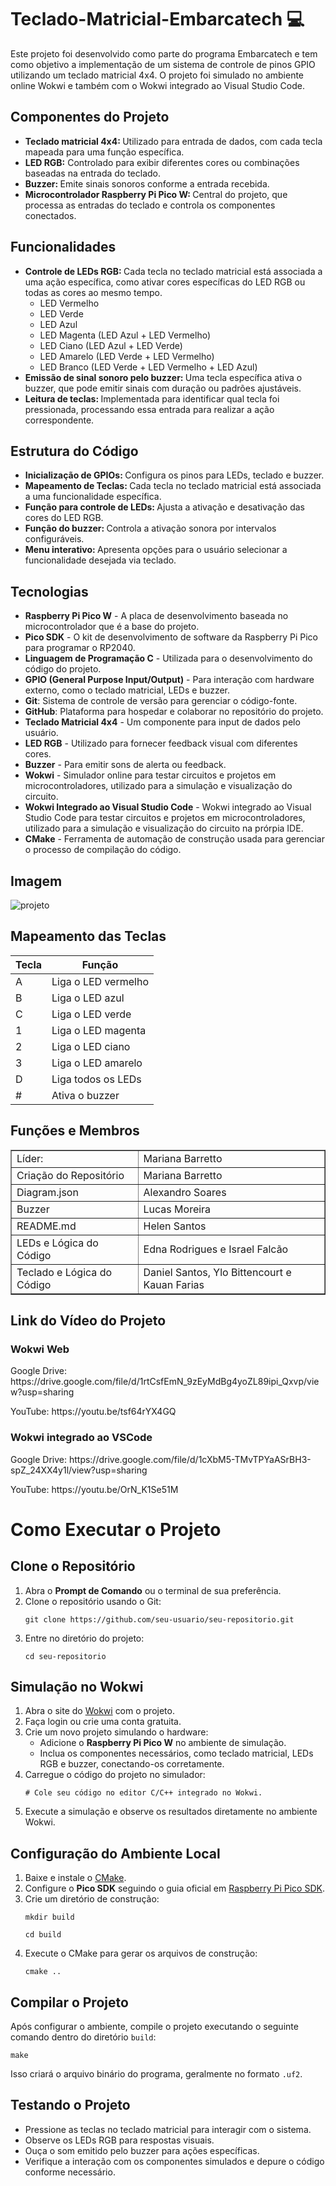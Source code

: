 ﻿<h1>Teclado-Matricial-Embarcatech 💻</h1> 

<p>Este projeto foi desenvolvido como parte do programa Embarcatech e tem como objetivo a implementação de um sistema de controle de pinos GPIO utilizando um teclado matricial 4x4. O projeto foi simulado no ambiente online Wokwi e também com o Wokwi integrado ao Visual Studio Code.</p>

<h2>Componentes do Projeto</h2>

<ul>
  <li><strong>Teclado matricial 4x4: </strong>Utilizado para entrada de dados, com cada tecla mapeada para uma função específica.</li>
  <li><strong>LED RGB:</strong> Controlado para exibir diferentes cores ou combinações baseadas na entrada do teclado.</li>
  <li><strong>Buzzer: </strong>Emite sinais sonoros conforme a entrada recebida.</li>
  <li><strong>Microcontrolador Raspberry Pi Pico W: </strong>Central do projeto, que processa as entradas do teclado e controla os componentes conectados.</li>
</ul> 

<h2>Funcionalidades</h2>

<ul>
	<li><strong>Controle de LEDs RGB:  </strong>Cada tecla no 		teclado matricial está associada a uma ação específica, como 		ativar cores específicas do LED RGB ou todas as cores ao 		mesmo tempo.
	<ul>
      <li>LED Vermelho</li>
      <li>LED Verde</li>
	  <li>LED Azul</li>
	  <li>LED Magenta (LED Azul + LED Vermelho) </li>
	  <li>LED Ciano (LED Azul + LED Verde)</li>
	  <li>LED Amarelo (LED Verde + LED Vermelho)</li>
	  <li>LED Branco (LED Verde + LED Vermelho + LED Azul)</li>
    </ul>
	</li>
	<li><strong>Emissão de sinal sonoro pelo buzzer: </strong>Uma tecla específica ativa o buzzer, que pode emitir sinais com duração ou padrões ajustáveis.
	</li>
	<li><strong>Leitura de teclas: </strong>Implementada para identificar qual tecla foi pressionada, processando essa entrada para realizar a ação correspondente.</li>	
</ul>

<h2>Estrutura do Código</h2>

<ul>
	<li><strong>Inicialização de GPIOs: </strong>Configura os pinos para LEDs, teclado e buzzer.</li>
	<li><strong>Mapeamento de Teclas: </strong>Cada tecla no teclado matricial está associada a uma funcionalidade específica.</li>
	<li><strong>Função para controle de LEDs: </strong>Ajusta a ativação e desativação das cores do LED RGB.</li>
	<li><strong>Função do buzzer: </strong>Controla a ativação sonora por intervalos configuráveis.</li>
	<li><strong>Menu interativo: </strong>Apresenta opções para o usuário selecionar a funcionalidade desejada via teclado.</li>
</ul>

<h2>Tecnologias</h2>
<ul>
  <li><strong>Raspberry Pi Pico W</strong> - A placa de desenvolvimento baseada no microcontrolador que é a base do projeto.</li>
  <li><strong>Pico SDK</strong> - O kit de desenvolvimento de software da Raspberry Pi Pico para programar o RP2040.</li>
  <li><strong>Linguagem de Programação C</strong> - Utilizada para o desenvolvimento do código do projeto.</li>
  <li><strong>GPIO (General Purpose Input/Output)</strong> - Para interação com hardware externo, como o teclado matricial, LEDs e buzzer.</li>
   <li><strong>Git</strong>: Sistema de controle de versão para gerenciar o código-fonte.</li>
   <li><strong>GitHub</strong>: Plataforma para hospedar e colaborar no repositório do projeto.</li>
  <li><strong>Teclado Matricial 4x4</strong> - Um componente para input de dados pelo usuário.</li>
  <li><strong>LED RGB</strong> - Utilizado para fornecer feedback visual com diferentes cores.</li>
  <li><strong>Buzzer</strong> - Para emitir sons de alerta ou feedback.</li>
  <li><strong>Wokwi</strong> - Simulador online para testar circuitos e projetos em microcontroladores, utilizado para a simulação e visualização do circuito.</li>
<li><strong>Wokwi Integrado ao Visual Studio Code</strong> - Wokwi integrado ao Visual Studio Code para testar circuitos e projetos em microcontroladores, utilizado para a simulação e visualização do circuito na prórpia IDE.</li>
  <li><strong>CMake</strong> - Ferramenta de automação de construção usada para gerenciar o processo de compilação do código.</li>
 </ul>

<h2>Imagem</h2>
   
  ![projeto](https://github.com/user-attachments/assets/be11d601-343a-49a1-b04c-38634f7452c8)

  <h2>Mapeamento das Teclas</h2>

  <table>
  <thead>
    <tr>
      <th>Tecla</th>
      <th>Função</th>
    </tr>
  </thead>
  <tbody>
    <tr>
      <td>A</td>
      <td>Liga o LED vermelho</td>
    </tr>
    <tr>
      <td>B</td>
      <td>Liga o LED azul</td>
    </tr>
    <tr>
      <td>C</td>
      <td>Liga o LED verde</td>
    </tr>
     <tr>
	<td>1</td>
        <td>Liga o LED magenta</td>
    </tr>
     <tr>
	 <td>2</td>
	 <td>Liga o LED ciano</td>
    </tr>
    <tr>
	<td>3</td>
	<td>Liga o LED amarelo</td>
   </tr>
    <tr>
      <td>D</td>
      <td>Liga todos os LEDs</td>
    </tr> 	
     <tr>
      <td>#</td>
      <td>Ativa o buzzer</td>
      </tr>
  </tbody>
</table>

<h2>Funções e Membros</h2>
<table border="1">
    <tr>
        <td>Líder: </td>
        <td>Mariana Barretto</td>
    </tr>
	 </tr>
       <tr>
        <td>Criação do Repositório</td>
        <td>Mariana Barretto</td>
    </tr>
    <tr>
        <td> Diagram.json</td>
        <td>Alexandro Soares</td>
    </tr>
        <tr>
        <td>Buzzer</td>
        <td>Lucas Moreira</td>
    </tr>
    <tr>
        <td>README.md</td>
        <td>Helen Santos</td>
    </tr>
        <tr>
        <td>LEDs e Lógica do Código</td>
        <td>Edna Rodrigues e Israel Falcão</td>   
    <tr>
        <td>Teclado e Lógica do Código</td>
        <td>Daniel Santos, Ylo Bittencourt e Kauan Farias</td>
    </tr>
   </table>

<h2>Link do Vídeo do Projeto</h2>

<h3>Wokwi Web</h3>
<p>Google Drive: https://drive.google.com/file/d/1rtCsfEmN_9zEyMdBg4yoZL89ipi_Qxvp/view?usp=sharing</p>

<p>YouTube: https://youtu.be/tsf64rYX4GQ</p>

<h3>Wokwi integrado ao VSCode</h3>

<p>Google Drive: https://drive.google.com/file/d/1cXbM5-TMvTPYaASrBH3-spZ_24XX4y1l/view?usp=sharing</p>
<p>YouTube: https://youtu.be/OrN_K1Se51M</p>

   <h1>Como Executar o Projeto</h1>
        <h2>Clone o Repositório</h2>
    <ol>
        <li>Abra o <strong>Prompt de Comando</strong> ou o terminal de sua preferência.</li>
        <li>Clone o repositório usando o Git:
            <pre><code>git clone https://github.com/seu-usuario/seu-repositorio.git</code></pre>
        </li>
        <li>Entre no diretório do projeto:
            <pre><code>cd seu-repositorio</code></pre>
        </li>
    </ol>
    <h2>Simulação no Wokwi</h2>
    <ol>
        <li>Abra o site do <a href="https://wokwi.com/projects/420556179718893569" target="_blank">Wokwi</a> com o projeto.</li>
        <li>Faça login ou crie uma conta gratuita.</li>
        <li>Crie um novo projeto simulando o hardware:
            <ul>
                <li>Adicione o <strong>Raspberry Pi Pico W</strong> no ambiente de simulação.</li>
                <li>Inclua os componentes necessários, como teclado matricial, LEDs RGB e buzzer, conectando-os corretamente.</li>
            </ul>
        </li>
        <li>Carregue o código do projeto no simulador:
            <pre><code># Cole seu código no editor C/C++ integrado no Wokwi.</code></pre>
        </li>
        <li>Execute a simulação e observe os resultados diretamente no ambiente Wokwi.</li>
    </ol>
    <h2>Configuração do Ambiente Local</h2>
    <ol>
        <li>Baixe e instale o <a href="https://cmake.org/download/" target="_blank">CMake</a>.</li>
        <li>Configure o <strong>Pico SDK</strong> seguindo o guia oficial em 
            <a href="https://datasheets.raspberrypi.com/pico/raspberry-pi-pico-c-sdk.pdf" target="_blank">
                Raspberry Pi Pico SDK</a>.
        </li>
        <li>Crie um diretório de construção:
            <pre><code>mkdir build</code></pre>
            <pre><code>cd build</code></pre>
        </li>
        <li>Execute o CMake para gerar os arquivos de construção:
            <pre><code>cmake ..</code></pre>
        </li>
    </ol>
    <h2>Compilar o Projeto</h2>
    <p>Após configurar o ambiente, compile o projeto executando o seguinte comando dentro do diretório <code>build</code>:</p>
    <pre><code>make</code></pre>
    <p>Isso criará o arquivo binário do programa, geralmente no formato <code>.uf2</code>.</p>
   <h2>Testando o Projeto</h2>
    <ul>
        <li>Pressione as teclas no teclado matricial para interagir com o sistema.</li>
        <li>Observe os LEDs RGB para respostas visuais.</li>
        <li>Ouça o som emitido pelo buzzer para ações específicas.</li>
        <li>Verifique a interação com os componentes simulados e depure o código conforme necessário.</li>
    </ul>



